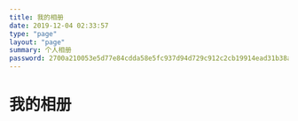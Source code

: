 ```yaml
---
title: 我的相册
date: 2019-12-04 02:33:57
type: "page"
layout: "page"
summary: 个人相册
password: 2700a210053e5d77e84cdda58e5fc937d94d729c912c2cb19914ead31b38a55c
---
```


# 我的相册